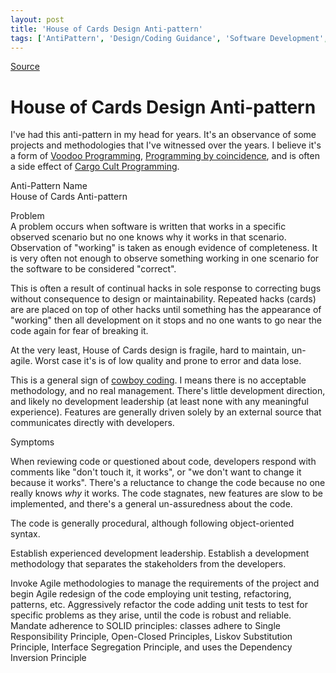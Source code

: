 ```yaml
---
layout: post
title: 'House of Cards Design Anti-pattern'
tags: ['AntiPattern', 'Design/Coding Guidance', 'Software Development', 'msmvps']
---
```

[Source](http://blogs.msmvps.com/peterritchie/2009/01/27/house-of-cards-design-anti-pattern/ "Permalink to House of Cards Design Anti-pattern")

# House of Cards Design Anti-pattern

I've had this anti-pattern in my head for years. It's an observance of some projects and methodologies that I've witnessed over the years. I believe it's a form of [Voodoo Programming][1], [Programming by coincidence][2], and is often a side effect of [Cargo Cult Programming][3].

Anti-Pattern Name   
House of Cards Anti-pattern

Problem   
A problem occurs when software is written that works in a specific observed scenario but no one knows why it works in that scenario. Observation of "working" is taken as enough evidence of completeness. It is very often not enough to observe something working in one scenario for the software to be considered "correct".

This is often a result of continual hacks in sole response to correcting bugs without consequence to design or maintainability. Repeated hacks (cards) are are placed on top of other hacks until something has the appearance of "working" then all development on it stops and no one wants to go near the code again for fear of breaking it.

At the very least, House of Cards design is fragile, hard to maintain, un-agile. Worst case it's is of low quality and prone to error and data lose.

This is a general sign of [cowboy coding][4]. I means there is no acceptable methodology, and no real management. There's little development direction, and likely no development leadership (at least none with any meaningful experience). Features are generally driven solely by an external source that communicates directly with developers.

Symptoms

When reviewing code or questioned about code, developers respond with comments like "don't touch it, it works", or "we don't want to change it because it works". There's a reluctance to change the code because no one really knows _why_ it works. The code stagnates, new features are slow to be implemented, and there's a general un-assuredness about the code.

The code is generally procedural, although following object-oriented syntax. 

Establish experienced development leadership. Establish a development methodology that separates the stakeholders from the developers.

Invoke Agile methodologies to manage the requirements of the project and begin Agile redesign of the code employing unit testing, refactoring, patterns, etc. Aggressively refactor the code adding unit tests to test for specific problems as they arise, until the code is robust and reliable. Mandate adherence to SOLID principles: classes adhere to Single Responsibility Principle, Open-Closed Principles, Liskov Substitution Principle, Interface Segregation Principle, and uses the Dependency Inversion Principle

[1]: http://en.wikipedia.org/wiki/Voodoo_programming
[2]: http://www.pragprog.com/the-pragmatic-programmer/extracts/coincidence
[3]: http://en.wikipedia.org/wiki/Cargo_cult_programming
[4]: http://en.wikipedia.org/wiki/Cowboy_coding "cowboy coding"


